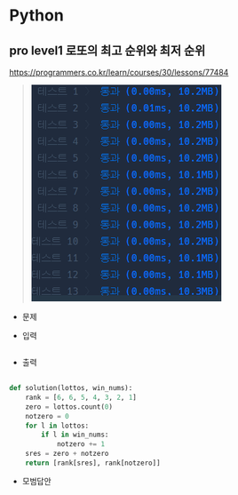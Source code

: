 # Python

## pro level1 로또의 최고 순위와 최저 순위

https://programmers.co.kr/learn/courses/30/lessons/77484



> ![image-20210516225256179](md-images/image-20210516225256179.png)



* 문제

  > 

* 입력

  > 
  >
  > ```bash
  > 
  > ```
  
* 출력

  > 
  >
  > ```bash
  > 
  > ```





```python
def solution(lottos, win_nums):
    rank = [6, 6, 5, 4, 3, 2, 1]
    zero = lottos.count(0)
    notzero = 0
    for l in lottos:
        if l in win_nums:
            notzero += 1
    sres = zero + notzero
    return [rank[sres], rank[notzero]]
```

> 



* 모범답안

  ```python
  
  ```
  
  > 

